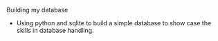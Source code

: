 Building my database

- Using python and sqlite to build a simple database to show case the skills in database handling.
